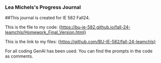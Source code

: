 ### Lea Michels's Progress Journal
##This journal is created for IE 582 Fall24.

This is the file to my code: {https://bu-ie-582.github.io/fall-24-leamchls/Homework_Final_Version.html}

This is the link to my files: {https://github.com/BU-IE-582/fall-24-leamchls}

For all coding GenAI has been used. You can find the prompts in the code as comments.

